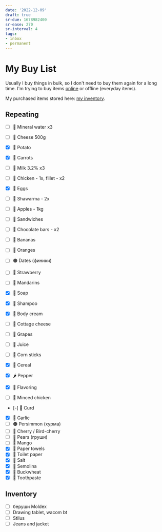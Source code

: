```yaml
---
date: '2022-12-09'
draft: true
sr-due: 1678982400
sr-ease: 270
sr-interval: 4
tags:
- inbox
- permanent
---
```


# My Buy List

Usually I buy things in bulk, so I don't need to buy them again for a long time.
I'm trying to buy items [online](./online%20shopping.md) or offline
(everyday items).

My purchased items stored here: [my inventory](./my%20inventory.md).

## Repeating


 - [ ] 🧴 Mineral water x3
 - [ ] 🧀 Cheese 500g
 - [x] 🥔 Potato
 - [x] 🥕 Carrots
 - [ ] 🥛 Milk 3.2% x3
 - [ ] 🍗 Chicken - 1x, fillet - x2
 - [x] 🥚 Eggs
 - [ ] 🌯 Shawarma - 2x
 - [ ] 🍎 Apples - 1kg
 - [ ] 🥪 Sandwiches
 - [ ] 🍫 Chocolate bars - x2
 - [ ] 🍌 Bananas
 - [ ] 🍊 Oranges
 - [ ] 🟤 Dates (финики)
 - [ ] 🍓 Strawberry
 - [ ] 🍊 Mandarins


 - [x] 🧼 Soap
 - [x] 🧴 Shampoo
 - [x] 🧴 Body cream


 - [ ] 🧀 Cottage cheese
 - [ ] 🍇 Grapes
 - [ ] 🧃 Juice
 - [ ] 🌽 Corn sticks
 - [x] 🥣 Cereal
 - [x] 🌶️ Pepper
 - [x] 🌿 Flavoring
 - [ ] 🍗 Minced chicken
 - [-] 🧀 Curd
 - [x] 🧄 Garlic
 - [ ] 🟠 Persimmon (хурма)
 - [ ] 🍒 Cherry / Bird-cherry
 - [ ] 🍐 Pears (груши)
 - [ ] 🥭 Mango
 - [x] 🧻 Paper towels
 - [x] 🧻 Toilet paper
 - [x] 🧂 Salt
 - [x] 🍚 Semolina
 - [x] 🌾 Buckwheat
 - [x] 🦷 Toothpaste

## Inventory


- [ ] беруши Moldex
- [ ] Drawing tablet, wacom bt
- [ ] Stilus
- [ ] Jeans and jacket